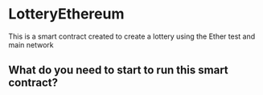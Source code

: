 # LotteryEthereum

This is a smart contract created to create a lottery using the Ether test and main network

## What do you need to start to run this smart contract?
